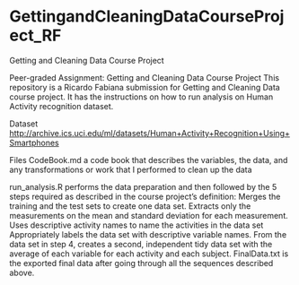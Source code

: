# GettingandCleaningDataCourseProject_RF
Getting and Cleaning Data Course Project

Peer-graded Assignment: Getting and Cleaning Data Course Project
This repository is a Ricardo Fabiana submission for Getting and Cleaning Data course project. It has the instructions on how to run analysis on Human Activity recognition dataset.

Dataset
http://archive.ics.uci.edu/ml/datasets/Human+Activity+Recognition+Using+Smartphones

Files
CodeBook.md a code book that describes the variables, the data, and any transformations or work that I performed to clean up the data

run_analysis.R performs the data preparation and then followed by the 5 steps required as described in the course project’s definition:
Merges the training and the test sets to create one data set.
Extracts only the measurements on the mean and standard deviation for each measurement.
Uses descriptive activity names to name the activities in the data set
Appropriately labels the data set with descriptive variable names.
From the data set in step 4, creates a second, independent tidy data set with the average of each variable for each activity and each subject.
FinalData.txt is the exported final data after going through all the sequences described above.
